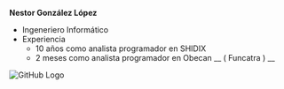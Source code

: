 
__Nestor González López__



* Ingeneriero Informático
* Experiencia
  * 10 años como analista programador en SHIDIX
  * 2 meses como analista programador en Obecan __ ( Funcatra ) __

![GitHub Logo](/images/logo.png)
